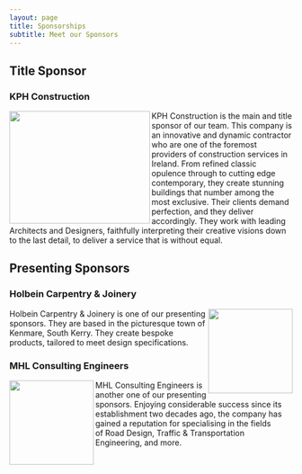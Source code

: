 ```yaml
---
layout: page
title: Sponsorships
subtitle: Meet our Sponsors
---
```


## Title Sponsor

### KPH Construction

<img align="left" width="250" height="200" src="https://www.kenmare.ie/contentFiles/productImages/Large/KPH-Logo1.png">

KPH Construction is the main and title sponsor of our team. This company is an innovative and dynamic contractor who are one of the foremost providers of construction services in Ireland. From refined classic opulence through to cutting edge contemporary, they create stunning buildings that number among the most exclusive. Their clients demand perfection, and they deliver accordingly. They work with leading Architects and Designers, faithfully interpreting their creative visions down to the last detail, to deliver a service that is without equal.

## Presenting Sponsors

### Holbein Carpentry & Joinery

<img align="right" width="150" height="150" src="https://www.kenmare.ie/contentFiles/productImages/Large/Holbein.png">

Holbein Carpentry & Joinery is one of our presenting sponsors. They are based in the picturesque town of Kenmare, South Kerry. They create bespoke products, tailored to meet design specifications. 

### MHL Consulting Engineers

<img align="left" width="150" height="150" src="https://acei.ie/ws-content/uploads/logo-mhl.gif">

MHL Consulting Engineers is another one of our presenting sponsors. Enjoying considerable success since its establishment two decades ago, the company has gained a reputation for specialising in the fields of Road Design, Traffic & Transportation Engineering, and more.

